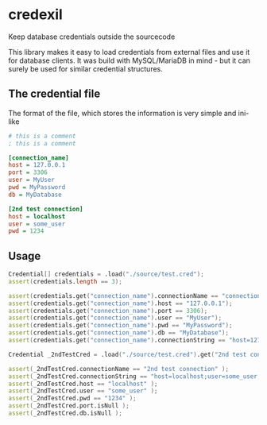 # credexil
Keep database credentials outside the sourcecode

This library makes it easy to load credentials from external files and use it for database clients.
It was build with MySQL/MariaDB in mind - but it can surely be used for similar credential structures.

## The credential file
The format of the file, which stores the information is very simple and ini-like
```ini
# this is a comment
; this is a comment

[connection_name]
host = 127.0.0.1
port = 3306
user = MyUser
pwd = MyPassword
db = MyDatabase

[2nd test connection]
host = localhost
user = some_user
pwd = 1234
```

## Usage
```D
Credential[] credentials = .load("./source/test.cred");
assert(credentials.length == 3);

assert(credentials.get("connection_name").connectionName == "connection_name");
assert(credentials.get("connection_name").host == "127.0.0.1");
assert(credentials.get("connection_name").port == 3306);
assert(credentials.get("connection_name").user == "MyUser");
assert(credentials.get("connection_name").pwd == "MyPassword");
assert(credentials.get("connection_name").db == "MyDatabase");
assert(credentials.get("connection_name").connectionString == "host=127.0.0.1;port=3306;user=MyUser;pwd=MyPassword;db=MyDatabase");
```
```D
Credential _2ndTestCred = .load("./source/test.cred").get("2nd test connection");

assert(_2ndTestCred.connectionName == "2nd test connection" );
assert(_2ndTestCred.connectionString == "host=localhost;user=some_user;pwd=1234" );
assert(_2ndTestCred.host == "localhost" );
assert(_2ndTestCred.user == "some_user" );
assert(_2ndTestCred.pwd == "1234" );
assert(_2ndTestCred.port.isNull );
assert(_2ndTestCred.db.isNull );
```
